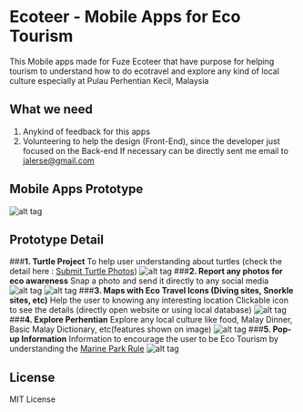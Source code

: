 # Ecoteer - Mobile Apps for Eco Tourism
  This Mobile apps made for Fuze Ecoteer that have purpose for helping tourism to understand how to do ecotravel and explore any kind of local culture especially at Pulau Perhentian Kecil, Malaysia

## What we need
1. Anykind of feedback for this apps
2. Volunteering to help the design (Front-End), since the developer just focused on the Back-end
If necessary can be directly sent me email to jalerse@gmail.com

## Mobile Apps Prototype
![alt tag](https://raw.githubusercontent.com/ropok/imateGest/master/Prototype%20Ecoteer%20Apps%20View%202.jpg )
## Prototype Detail
###**1. Turtle Project**
  To help user understanding about turtles (check the detail here : [Submit Turtle Photos](https://www.facebook.com/perhentianturtleproject/photos/a.1504889479793206.1073741828.1504761523139335/1522655808016573/?type=3&theater))
  ![alt tag](https://raw.githubusercontent.com/ropok/imateGest/master/Ecoteer%20Apps%20pg1.jpg)
###**2. Report any photos for eco awareness**
  Snap a photo and send it directly to any social media
  ![alt tag](https://raw.githubusercontent.com/ropok/imateGest/master/Ecoteer%20Apps%20pg2.jpg)
  ![alt tag](https://raw.githubusercontent.com/ropok/imateGest/master/Ecoteer%20Apps%20pg6.jpg)
###**3. Maps with Eco Travel Icons (Diving sites, Snorkle sites, etc)**
  Help the user to knowing any interesting location
  Clickable icon to see the details (directly open website or using local database)
  ![alt tag](https://raw.githubusercontent.com/ropok/imateGest/master/Ecoteer%20Apps%20pg3.jpg)
###**4. Explore Perhentian**
  Explore any local culture like food, Malay Dinner, Basic Malay Dictionary, etc(features shown on image)
  ![alt tag](https://raw.githubusercontent.com/ropok/imateGest/master/Ecoteer%20Apps%20pg4.jpg)
###**5. Pop-up Information**
  Information to encourage the user to be Eco Tourism by understanding the [Marine Park Rule](http://greenfins.net/best-dive-practices)
  ![alt tag](https://raw.githubusercontent.com/ropok/imateGest/master/Ecoteer%20Apps%20pg5.jpg)
## License
MIT License
